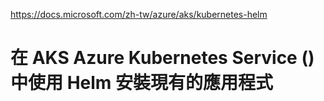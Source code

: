 https://docs.microsoft.com/zh-tw/azure/aks/kubernetes-helm

# 在 AKS Azure Kubernetes Service () 中使用 Helm 安裝現有的應用程式

